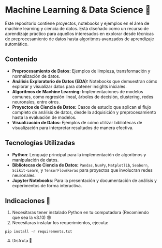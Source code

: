 # Machine Learning & Data Science :snake:

Este repositorio contiene proyectos, notebooks y ejemplos en el área de machine learning y ciencia de datos. Está diseñado como un recurso de aprendizaje práctico para aquellos interesados en explorar desde técnicas de preprocesamiento de datos hasta algoritmos avanzados de aprendizaje automático.

## Contenido

- **Preprocesamiento de Datos:** Ejemplos de limpieza, transformación y normalización de datos.
- **Análisis Exploratorio de Datos (EDA):** Notebooks que demuestran cómo explorar y visualizar datos para obtener insights iniciales.
- **Algoritmos de Machine Learning:** Implementaciones de modelos comunes, como regresión lineal, árboles de decisión, clustering, redes neuronales, entre otros.
- **Proyectos de Ciencia de Datos:** Casos de estudio que aplican el flujo completo de análisis de datos, desde la adquisición y preprocesamiento hasta la evaluación de modelos.
- **Visualización de Datos:** Ejemplos de cómo utilizar bibliotecas de visualización para interpretar resultados de manera efectiva.

## Tecnologías Utilizadas

- **Python**: Lenguaje principal para la implementación de algoritmos y manipulación de datos.
- **Bibliotecas de Ciencia de Datos:** `Pandas`, `NumPy`, `Matplotlib`, `Seaborn`, `Scikit-Learn`, y `TensorFlow`/`Keras` para proyectos que involucran redes neuronales.
- **Jupyter Notebooks**: Para la presentación y documentación de análisis y experimentos de forma interactiva.

## Indicaciones :hugs:

1. Necesitaras tener instalado Python en tu computadora (Recomiendo que sea la v3.10) :sunglasses:
2. Necesitaras instalar los requerimientos, ejecuta:
```
pip install -r requirements.txt
```
4. Disfruta :partying_face:

